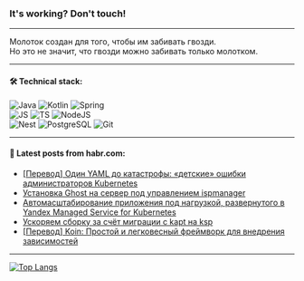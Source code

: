 ### It's working? Don't touch!

---
Молоток создан для того, чтобы им забивать гвозди. <br>
Но это не значит, что гвозди можно забивать только молотком.

---

#### 🛠️ Technical stack:

![Java](https://img.shields.io/badge/Java-informational?logo=Oracle&style=flat&logoColor=white&color=FF4500)
![Kotlin](https://img.shields.io/badge/Kotlin-informational?logo=Kotlin&style=flat&logoColor=white&color=774D97)
![Spring](https://img.shields.io/badge/SpringBoot-informational?logo=SpringBoot&style=flat&logoColor=white&color=6DB33F) <br>
![JS](https://img.shields.io/badge/JS-informational?logo=javaScript&style=flat&logoColor=black&color=F7Df1E)
![TS](https://img.shields.io/badge/TypeScript-informational?logo=typeScript&style=flat&logoColor=black&color=0667A8)
![NodeJS](https://img.shields.io/badge/NodeJS-informational?logo=node.js&style=flat&logoColor=white&color=70A760) <br>
![Nest](https://img.shields.io/badge/NestJS-informational?logo=NestJS&style=flat&logoColor=white&color=E0234E)
![PostgreSQL](https://img.shields.io/badge/PostgreSQL-informational?logo=PostgreSQL&style=flat&logoColor=white&color=DAA520)
![Git](https://img.shields.io/badge/Git-informational?logo=git&style=flat&logoColor=white&color=778899)

___

#### 💬 Latest posts from habr.com:

<!-- BLOG-POST-LIST:START -->
- [[Перевод] Один YAML до катастрофы: «детские» ошибки администраторов Kubernetes](https://habr.com/ru/companies/flant/articles/756044/?utm_source=habrahabr&utm_medium=rss&utm_campaign=756044)
- [Установка Ghost на сервер под управлением ispmanager](https://habr.com/ru/articles/756322/?utm_source=habrahabr&utm_medium=rss&utm_campaign=756322)
- [Автомасштабирование приложения под нагрузкой, развернутого в Yandex Managed Service for Kubernetes](https://habr.com/ru/articles/756346/?utm_source=habrahabr&utm_medium=rss&utm_campaign=756346)
- [Ускоряем сборку за счёт миграции с kapt на ksp](https://habr.com/ru/companies/hh/articles/755952/?utm_source=habrahabr&utm_medium=rss&utm_campaign=755952)
- [[Перевод] Koin: Простой и легковесный фреймворк для внедрения зависимостей](https://habr.com/ru/companies/otus/articles/756124/?utm_source=habrahabr&utm_medium=rss&utm_campaign=756124)
<!-- BLOG-POST-LIST:END -->

---
[![Top Langs](https://github-readme-stats-git-master-advtsetting-gmailcom.vercel.app/api/top-langs/?username=zloylis&langs_count=10&hide_title=false&title_color=e6edf3&size_weight=0.5&count_weight=0.5&layout=compact&hide_border=true&theme=dracula)](https://github.com/zloylis)

<!-- ![GitHub stats](https://github-readme-stats-git-master-advtsetting-gmailcom.vercel.app/api?username=zloylis&show_icons=true&hide_border=true&theme=dracula&hide_title=true&include_all_commits=true&count_private=true&hide=contribs&hide_rank=true) -->
